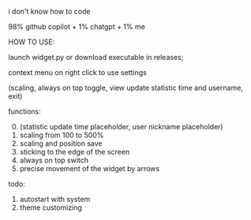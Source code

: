 i don't know how to code

98% github copilot + 1% chatgpt + 1% me

HOW TO USE:

launch widget.py or download executable in releases;

context menu on right click to use settings 

(scaling, always on top toggle, view update statistic time and username, exit)

functions:

0. (statistic update time placeholder, user nickname placeholder)
1. scaling from 100 to 500%
2. scaling and position save
3. sticking to the edge of the screen
4. always on top switch
5. precise movement of the widget by arrows

todo:
1. autostart with system
2. theme customizing
